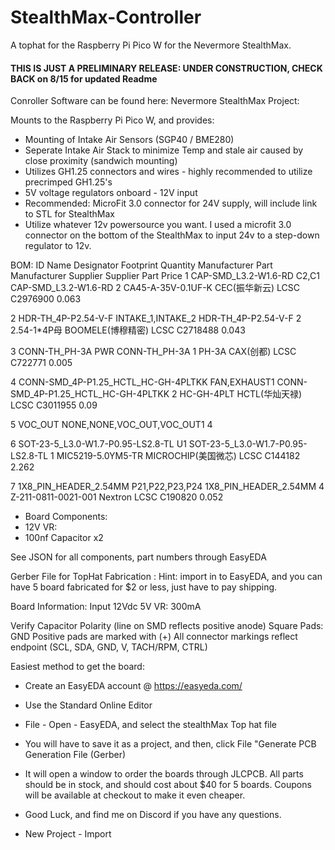 # StealthMax-Controller
A tophat for the Raspberry Pi Pico W for the Nevermore StealthMax.  

####   THIS IS JUST A PRELIMINARY RELEASE: UNDER CONSTRUCTION, CHECK BACK on 8/15 for updated Readme   ####

Conroller Software can be found here: 
Nevermore StealthMax Project:

Mounts to the Raspberry Pi Pico W, and provides:
  - Mounting of Intake Air Sensors (SGP40 / BME280)
  - Seperate Intake Air Stack to minimize Temp and stale air caused by close proximity (sandwich mounting)
  - Utilizes GH1.25 connectors and wires - highly recommended to utilize precrimped GH1.25's
  - 5V voltage regulators onboard - 12V input
  - Recommended: MicroFit 3.0 connector for 24V supply, will include link to STL for StealthMax
  - Utilize whatever 12v powersource you want. I used a microfit 3.0 connector on the bottom of the StealthMax to input 24v to a step-down regulator to 12v. 

BOM:
ID	Name	Designator	Footprint	Quantity	Manufacturer Part	Manufacturer	Supplier	Supplier Part	Price
1	CAP-SMD_L3.2-W1.6-RD	C2,C1	CAP-SMD_L3.2-W1.6-RD	2	CA45-A-35V-0.1UF-K	CEC(振华新云)	LCSC	C2976900	0.063

2	HDR-TH_4P-P2.54-V-F	INTAKE_1,INTAKE_2	HDR-TH_4P-P2.54-V-F	2	2.54-1*4P母	BOOMELE(博穆精密)	LCSC	C2718488	0.043

3	CONN-TH_PH-3A	PWR	CONN-TH_PH-3A	1	PH-3A	CAX(创都)	LCSC	C722771	0.005

4	CONN-SMD_4P-P1.25_HCTL_HC-GH-4PLTKK	FAN,EXHAUST1	CONN-SMD_4P-P1.25_HCTL_HC-GH-4PLTKK	2	HC-GH-4PLT	HCTL(华灿天禄)	LCSC	C3011955	0.09

5	VOC_OUT	NONE,NONE,VOC_OUT,VOC_OUT1		4	

6	SOT-23-5_L3.0-W1.7-P0.95-LS2.8-TL	U1	SOT-23-5_L3.0-W1.7-P0.95-LS2.8-TL	1	MIC5219-5.0YM5-TR	MICROCHIP(美国微芯)	LCSC	C144182	2.262

7	1X8_PIN_HEADER_2.54MM	P21,P22,P23,P24	1X8_PIN_HEADER_2.54MM	4	Z-211-0811-0021-001	Nextron	LCSC	C190820	0.052

  - Board Components:
  -   12V VR:
  -   100nf Capacitor x2

See JSON for all components, part numbers through EasyEDA

Gerber File for TopHat Fabrication : Hint: import in to EasyEDA, and you can have 5 board fabricated for $2 or less, just have to pay shipping. 

Board Information:
Input 12Vdc
5V VR: 300mA

Verify Capacitor Polarity (line on SMD reflects positive anode)
Square Pads: GND
Positive pads are marked with (+)
All connector markings reflect endpoint (SCL, SDA, GND, V, TACH/RPM, CTRL)

Easiest method to get the board:
  - Create an EasyEDA account @ https://easyeda.com/
  - Use the Standard Online Editor
  - File - Open - EasyEDA, and select the stealthMax Top hat file
  - You will have to save it as a project, and then, click File "Generate PCB Generation File (Gerber)
  - It will open a window to order the boards through JLCPCB. All parts should be in stock, and should cost about $40 for 5 boards. Coupons will be available at checkout to make it even cheaper.

  - Good Luck, and find me on Discord if you have any questions. 
  - New Project - Import

